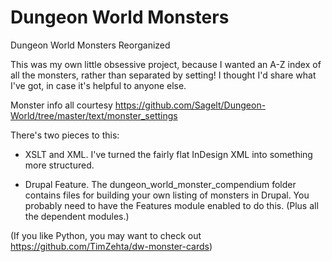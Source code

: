 Dungeon World Monsters
======================

Dungeon World Monsters Reorganized

This was my own little obsessive project, because I wanted an A-Z index of all the monsters, rather than separated by setting! I thought I'd share what I've got, in case it's helpful to anyone else.

Monster info all courtesy https://github.com/Sagelt/Dungeon-World/tree/master/text/monster_settings

There's two pieces to this:

* XSLT and XML. I've turned the fairly flat InDesign XML into something more structured.

* Drupal Feature. The dungeon_world_monster_compendium folder contains files for building your own listing of monsters in Drupal. You probably need to have the Features module enabled to do this. (Plus all the dependent modules.)

(If you like Python, you may want to check out https://github.com/TimZehta/dw-monster-cards)
